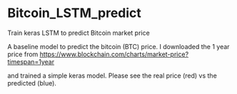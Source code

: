 # Bitcoin_LSTM_predict
Train keras LSTM to predict Bitcoin market price

A baseline model to predict the bitcoin (BTC) price. I downloaded the 1 year price from https://www.blockchain.com/charts/market-price?timespan=1year

and trained a simple keras model. Please see the real price (red) vs the predicted (blue). 
